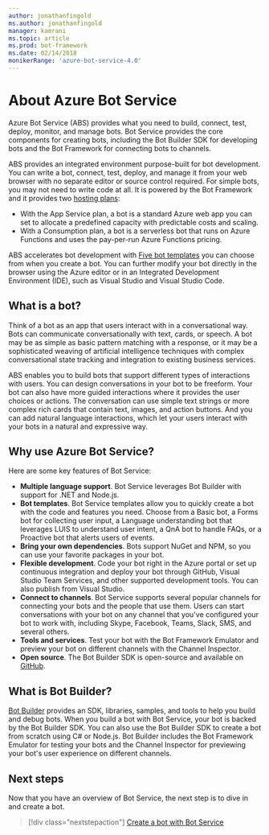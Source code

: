 ```yaml
---
author: jonathanfingold
ms.author: jonathanfingold
manager: kamrani
ms.topic: article
ms.prod: bot-framework
ms.date: 02/14/2018
monikerRange: 'azure-bot-service-4.0'
---
```


# About Azure Bot Service

Azure Bot Service (ABS) provides what you need to build, connect, test, deploy, monitor, and manage bots. Bot Service provides the core components for creating bots, including the Bot Builder SDK for developing bots and the Bot Framework for connecting bots to channels.

ABS provides an integrated environment purpose-built for bot development. You can write a bot, connect, test, deploy, and manage it from your web browser with no separate editor or source control required. For simple bots, you may not need to write code at all. It is powered by the Bot Framework and it provides two [hosting plans](bot-service-overview-readme.md#hosting-plans):

- With the App Service plan, a bot is a standard Azure web app you can set to allocate a predefined capacity with predictable costs and scaling. 
- With a Consumption plan, a bot is a serverless bot that runs on Azure Functions and uses the pay-per-run Azure Functions pricing.

ABS accelerates bot development with [Five bot templates](bot-service-concept-templates.md) you can choose from when you create a bot. You can further modify your bot directly in the browser using the Azure editor or in an Integrated Development Environment (IDE), such as Visual Studio and Visual Studio Code.

## What is a bot?
Think of a bot as an app that users interact with in a conversational way. Bots can communicate conversationally with text, cards, or speech. A bot may be as simple as basic pattern matching with a response, or it may be a sophisticated weaving of artificial intelligence techniques with complex conversational state tracking and integration to existing business services.

ABS enables you to build bots that support different types of interactions with users. You can design conversations in your bot to be freeform. Your bot can also have more guided interactions where it provides the user choices or actions. The conversation can use simple text strings or more complex rich cards that contain text, images, and action buttons. And you can add natural language interactions, which let your users interact with your bots in a natural and expressive way.

## Why use Azure Bot Service?
Here are some key features of Bot Service:

- **Multiple language support**. Bot Service leverages Bot Builder with support for .NET and Node.js. 
- **Bot templates**. Bot Service templates allow you to quickly create a bot with the code and features you need. Choose from a Basic bot, a Forms bot for collecting user input, a Language understanding bot that leverages LUIS to understand user intent, a QnA bot to handle FAQs, or a Proactive bot that alerts users of events.
- **Bring your own dependencies**. Bots support NuGet and NPM, so you can use your favorite packages in your bot.
- **Flexible development**. Code your bot right in the Azure portal or set up continuous integration and deploy your bot through GitHub, Visual Studio Team Services, and other supported development tools. You can also publish from Visual Studio.
- **Connect to channels**. Bot Service supports several popular channels for connecting your bots and the people that use them. Users can start conversations with your bot on any channel that you've configured your bot to work with, including Skype, Facebook, Teams, Slack, SMS, and several others.
- **Tools and services**. Test your bot with the Bot Framework Emulator and preview your bot on different channels with the Channel Inspector.
- **Open source**. The Bot Builder SDK is open-source and available on [GitHub](https://github.com/microsoft/botbuilder).

## What is Bot Builder?
[Bot Builder](bot-builder-overview-getstarted.md) provides an SDK, libraries, samples, and tools to help you build and debug bots. When you build a bot with Bot Service, your bot is backed by the Bot Builder SDK. You can also use the Bot Builder SDK to create a bot from scratch using C# or Node.js. Bot Builder includes the Bot Framework Emulator for testing your bots and the Channel Inspector for previewing your bot's user experience on different channels.

## Next steps
Now that you have an overview of Bot Service, the next step is to dive in and create a bot.

> [!div class="nextstepaction"]
> [Create a bot with Bot Service](bot-service-quickstart.md)
